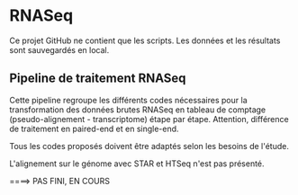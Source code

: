 # RNASeq

Ce projet GitHub ne contient que les scripts. Les données et les résultats sont sauvegardés en local.

## Pipeline de traitement RNASeq

Cette pipeline regroupe les différents codes nécessaires pour la transformation des données brutes RNASeq en tableau de comptage (pseudo-alignement - transcriptome) étape par étape.
Attention, différence de traitement en paired-end et en single-end.

Tous les codes proposés doivent être adaptés selon les besoins de l'étude.

L'alignement sur le génome avec STAR et HTSeq n'est pas présenté.

====> PAS FINI, EN COURS